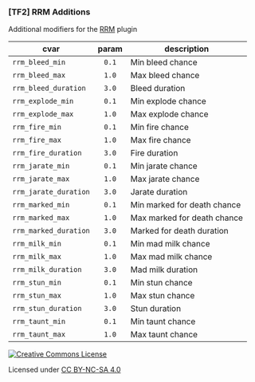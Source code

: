 ### [TF2] RRM Additions

Additional modifiers for the [RRM](https://forums.alliedmods.net/showthread.php?t=282668) plugin

|cvar|param|description|
|---|:-:|---|
|`rrm_bleed_min`|`0.1`|Min bleed chance|
|`rrm_bleed_max`|`1.0`|Max bleed chance|
|`rrm_bleed_duration`|`3.0`|Bleed duration|
|`rrm_explode_min`|`0.1`|Min explode chance|
|`rrm_explode_max`|`1.0`|Max explode chance|
|`rrm_fire_min`|`0.1`|Min fire chance|
|`rrm_fire_max`|`1.0`|Max fire chance|
|`rrm_fire_duration`|`3.0`|Fire duration|
|`rrm_jarate_min`|`0.1`|Min jarate chance|
|`rrm_jarate_max`|`1.0`|Max jarate chance|
|`rrm_jarate_duration`|`3.0`|Jarate duration|
|`rrm_marked_min`|`0.1`|Min marked for death chance|
|`rrm_marked_max`|`1.0`|Max marked for death chance|
|`rrm_marked_duration`|`3.0`|Marked for death duration|
|`rrm_milk_min`|`0.1`|Min mad milk chance|
|`rrm_milk_max`|`1.0`|Max mad milk chance|
|`rrm_milk_duration`|`3.0`|Mad milk duration|
|`rrm_stun_min`|`0.1`|Min stun chance|
|`rrm_stun_max`|`1.0`|Max stun chance|
|`rrm_stun_duration`|`3.0`|Stun duration|
|`rrm_taunt_min`|`0.1`|Min taunt chance|
|`rrm_taunt_max`|`1.0`|Max taunt chance|

[![Creative Commons License](https://i.creativecommons.org/l/by-nc-sa/4.0/88x31.png)](http://creativecommons.org/licenses/by-nc-sa/4.0/)

Licensed under [CC BY-NC-SA 4.0](https://github.com/KatsuteTF/RRM-Additions/blob/main/LICENSE)
